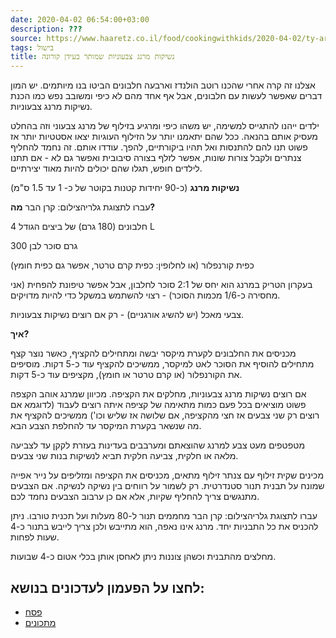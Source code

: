 ```yaml
---
date: 2020-04-02 06:54:00+03:00
description: ???
source: https://www.haaretz.co.il/food/cookingwithkids/2020-04-02/ty-article/0000017f-f8e9-ddde-abff-fcedd72b0000
tags: בישול
title: נשיקות מרנג צבעוניות שמותר בעידן קורונה
---
```


אצלנו זה קרה אחרי שהכנו רוטב הולנדז וארבעה חלבונים הביטו בנו מיותמים. יש המון דברים שאפשר לעשות עם חלבונים, אבל אף אחד מהם לא כיפי ומשובב נפש כמו הכנת נשיקות מרנג צבעוניות.

ילדים ייהנו להתגייס למשימה, יש משהו כיפי ומרגיע בזילוף של מרנג צבעוני וזה בהחלט מעסיק אותם בהנאה. ככל שהם יתאמנו יותר על הזילוף העוגיות יצאו אסטטיות יותר אז פשוט תנו להם להתנסות ואל תהיו ביקורתיים, להפך. עודדו אותם. זה נחמד להחליף צנתרים ולקבל צורות שונות, אפשר לזלף בצורה סיבובית ואפשר גם לא - אם תתנו לילדים חופש, תגלו שהם יכולים להיות מאוד יצירתיים.

**נשיקות מרנג** (כ-90 יחידות קטנות בקוטר של כ- 1 עד 1.5 ס"מ)

 עברו לתצוגת גלריהצילום: קרן הבר **מה?**

4 חלבונים (180 גרם) של ביצים הגודל L

300 גרם סוכר לבן

כפית קורנפלור (או לחלופין: כפית קרם טרטר, אפשר גם כפית חומץ)

בעקרון הטריק במרנג הוא יחס של 2:1 סוכר לחלבון, אבל אפשר טיפונת להפחית (אני מחסירה כ-1/6 מכמות הסוכר) - רצוי להשתמש במשקל כדי להיות מדויקים.

צבעי מאכל (יש להשיג אורגניים) - רק אם רוצים נשיקות צבעוניות.

**איך?**

מכניסים את החלבונים לקערת מיקסר יבשה ומתחילים להקציף, כאשר נוצר קצף מתחילים להוסיף את הסוכר לאט למיקסר, ממשיכים להקציף עוד כ-5 דקות. מוסיפים את הקורנפלור (או קרם טרטר או חומץ), מקציפים עוד כ-5 דקות.

אם רוצים נשיקות מרנג צבעוניות, מחלקים את הקציפה. מכיוון שמרנג אוהב הקצפה פשוט מוציאים בכל פעם כמות מתאימה של קציפה איתה רוצים לעבוד (לדוגמא אם רוצים רק שני צבעים אז חצי מהקציפה, אם שלושה אז שליש וכו') ממשיכים להקציף את מה שנשאר בקערת המיקסר עד להחלפת הצבע הבא.

מטפטפים מעט צבע למרנג שהוצאתם ומערבבים בעדינות בעזרת לקקן עד לצביעה מלאה או חלקית, צביעה חלקית תביא לנשיקות בנות שני צבעים.

מכינים שקית זילוף עם צנתר זילוף מתאים, מכניסים את הקציפה ומזליפים על נייר אפייה שמונח על תבנית תנור סטנדרטית. רק לשמור על רווחים בין נשיקה לנשיקה. אם הצבעים מתנגשים צריך להחליף שקיות, אלא אם כן ערבוב הצבעים נחמד לכם.

 עברו לתצוגת גלריהצילום: קרן הבר מחממים תנור ל-80 מעלות ועל תכנית טורבו. ניתן להכניס את כל התבניות יחד. מרנג אינו נאפה, הוא מתייבש ולכן צריך לייבש בתנור כ-4 שעות לפחות.

מחלצים מהתבנית וכשהן צוננות ניתן לאחסן אותן בכלי אטום כ-4 שבועות.

לחצו על הפעמון לעדכונים בנושא:
------------------------------

* [פסח](/ty-tag/pesach-0000017f-da2a-d432-a77f-df3b39d70000)
* [מתכונים](/ty-tag/recipes-0000017f-da28-dea8-a77f-de6a4ba50000)